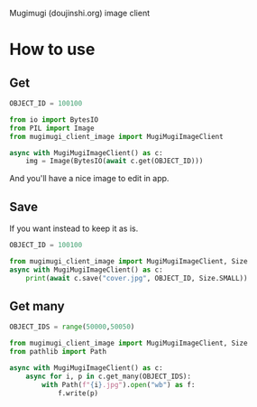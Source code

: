Mugimugi (doujinshi.org) image client

# How to use

## Get
```python
OBJECT_ID = 100100

from io import BytesIO
from PIL import Image
from mugimugi_client_image import MugiMugiImageClient

async with MugiMugiImageClient() as c:
    img = Image(BytesIO(await c.get(OBJECT_ID)))
```
And you'll have a nice image to edit in app.

## Save
If you want instead to keep it as is.
```python
OBJECT_ID = 100100

from mugimugi_client_image import MugiMugiImageClient, Size
async with MugiMugiImageClient() as c:
    print(await c.save("cover.jpg", OBJECT_ID, Size.SMALL))
```

## Get many
```python
OBJECT_IDS = range(50000,50050)

from mugimugi_client_image import MugiMugiImageClient, Size
from pathlib import Path

async with MugiMugiImageClient() as c:
    async for i, p in c.get_many(OBJECT_IDS):
        with Path(f"{i}.jpg").open("wb") as f:
            f.write(p)
```
